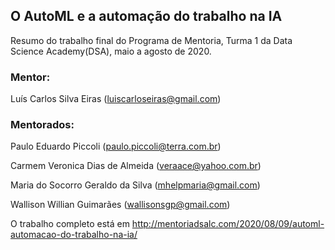 
## O AutoML e a automação do trabalho na IA

Resumo do trabalho final do Programa de Mentoria, Turma 1 da Data Science Academy(DSA), maio a agosto de 2020.

### Mentor:
Luís Carlos Silva Eiras (luiscarloseiras@gmail.com)

### Mentorados:
Paulo Eduardo Piccoli (paulo.piccoli@terra.com.br)

Carmem Veronica Dias de Almeida (veraace@yahoo.com.br)

Maria do Socorro Geraldo da Silva (mhelpmaria@gmail.com)

Wallison Willian Guimarães (wallisonsgp@gmail.com)

O trabalho completo está em http://mentoriadsalc.com/2020/08/09/automl-automacao-do-trabalho-na-ia/
